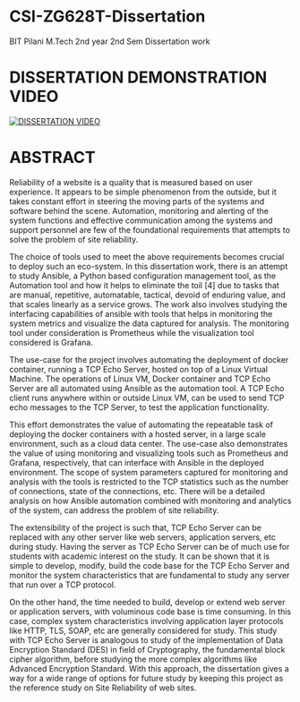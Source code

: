 # CSI-ZG628T-Dissertation
BIT Pilani M.Tech 2nd year 2nd Sem Dissertation work

# DISSERTATION DEMONSTRATION VIDEO

[![DISSERTATION VIDEO](http://img.youtube.com/vi/J3yoHYbJeJs/1.jpg)](http://www.youtube.com/watch?v=J3yoHYbJeJs "DEMO-CSI-ZG628T-Dissertation")


# ABSTRACT

Reliability of a website is a quality that is measured based on user experience. It appears to be simple phenomenon from the outside, but it takes constant effort in steering the moving parts of the systems and software behind the scene. Automation, monitoring and alerting of the system functions and effective communication among the systems and support personnel are few of the foundational requirements that attempts to solve the problem of site reliability. 

The choice of tools used to meet the above requirements becomes crucial to deploy such an eco-system. In this dissertation work, there is an attempt to study Ansible, a Python based configuration management tool, as the Automation tool and how it helps to eliminate the toil [4] due to tasks that are manual, repetitive, automatable, tactical, devoid of enduring value, and that scales linearly as a service grows. The work also involves studying the interfacing capabilities of ansible with tools that helps in monitoring the system metrics and visualize the data captured for analysis. The monitoring tool under consideration is Prometheus while the visualization tool considered is Grafana. 

The use-case for the project involves automating the deployment of docker container, running a TCP Echo Server, hosted on top of a Linux Virtual Machine. The operations of Linux VM, Docker container and TCP Echo Server are all automated using Ansible as the automation tool. A TCP Echo client runs anywhere within or outside Linux VM, can be used to send TCP echo messages to the TCP Server, to test the application functionality.

This effort demonstrates the value of automating the repeatable task of deploying the docker containers with a hosted server, in a large scale environment, such as a cloud data center. The use-case also demonstrates the value of using monitoring and visualizing tools such as Prometheus and Grafana, respectively,  that can interface with Ansible in the deployed environment. The scope of system parameters captured for monitoring and analysis with the tools is restricted to the TCP statistics such as the number of connections, state of the connections, etc.  There will be a detailed analysis on how Ansible automation combined with monitoring and analytics of the system, can address the problem of site reliability. 

The extensibility of the project is such that, TCP Echo Server can be replaced with any other server like web servers, application servers, etc during study. Having the server as TCP Echo Server can be of much use for students with academic interest on the study. It can be shown that it is simple to develop, modify, build the code base for the TCP Echo Server and monitor the system characteristics that are fundamental to study any server that run over a TCP protocol. 

On the other hand, the time needed to build, develop or extend web server or application servers, with voluminous code base is time consuming. In this case, complex system characteristics involving application layer protocols like HTTP, TLS, SOAP, etc are generally considered for study. This study with TCP Echo Server is analogous to study of the implementation of Data Encryption Standard (DES) in field of Cryptography, the fundamental block cipher algorithm, before studying the more complex algorithms like Advanced Encryption Standard. With this approach, the dissertation gives a way for a wide range of options for future study by keeping this project as the reference study on Site Reliability of web sites.  


